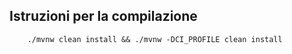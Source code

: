 
## Istruzioni per la compilazione
```
    ./mvnw clean install && ./mvnw -DCI_PROFILE clean install
```


